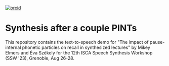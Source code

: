 [![orcid](https://img.shields.io/badge/ORCID-0000--0002--3929--788X-green?style=plastic&logo=orcid&url=https://orcid.org/0000-0002-3929-788X)](https://orcid.org/0000-0002-3929-788X)

# Synthesis after a couple PINTs
This repository contains the text-to-speech demo for "The impact of pause-internal phonetic particles on recall in synthesized lectures" by Mikey Elmers and Éva Székely for the 12th ISCA Speech Synthesis Workshop (SSW '23), Grenoble, Aug 26-28.